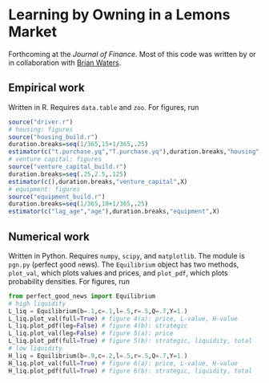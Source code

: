 # Learning by Owning in a Lemons Market

Forthcoming at the  *Journal of Finance*. Most of this code was written by or in collaboration with [Brian Waters](https://sites.google.com/site/briantwaters).

## Empirical work
Written in R. Requires `data.table` and `zoo`. For figures, run

```R
source("driver.r")
# housing: figures
source("housing_build.r")
duration.breaks=seq(1/365,15+1/365,.25)
estimator(c("t.purchase.yq","T.purchase.yq"),duration.breaks,"housing",X)
# venture capital: figures
source("venture_capital_build.r")
duration.breaks=seq(.25,2.5,.125)
estimator(c(),duration.breaks,"venture_capital",X)
# equipment: figures 
source("equipment_build.r")
duration.breaks=seq(1/365,10+1/365,.25)
estimator(c("lag_age","age"),duration.breaks,"equipment",X)
```

## Numerical work
Written in Python. Requires `numpy`, `scipy`, and `matplotlib`. The module is `pgn.py` (`p`erfect `g`ood `n`ews). The `Equilibrium` object has two methods, `plot_val`, which plots values and prices, and `plot_pdf`, which plots probability densities. For figures, run

```Python
from perfect_good_news import Equilibrium
# high liquidity
L_liq = Equilibrium(b=.1,c=.1,l=.5,r=.5,Q=.7,Y=1.) 
L_liq.plot_val(full=True) # figure 4(a): price, L-value, H-value
L_liq.plot_pdf(leg=False) # figure 4(b): strategic
L_liq.plot_val(leg=False) # figure 5(a): price
L_liq.plot_pdf(full=True) # figure 5(b): strategic, liquidity, total
# low liquidity
H_liq = Equilibrium(b=.9,c=.2,l=.5,r=.5,Q=.7,Y=1.) 
H_liq.plot_val(full=True) # figure 6(a): price, L-value, H-value
H_liq.plot_pdf(full=True) # figure 6(b): strategic, liquidity, total
```
